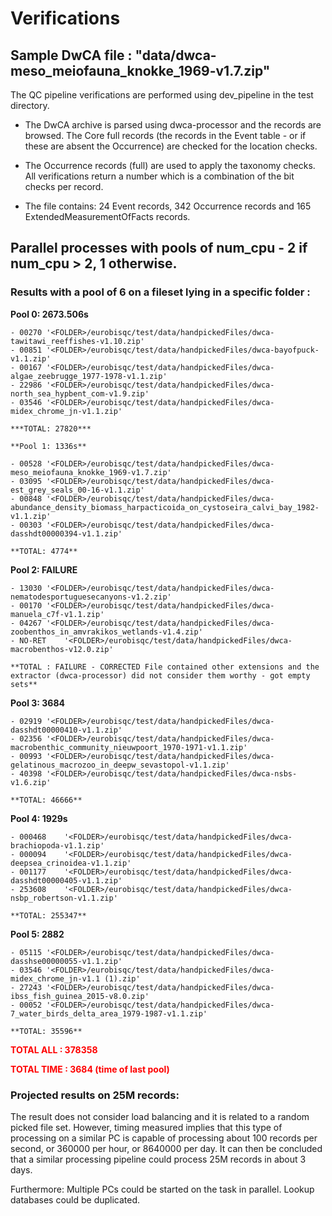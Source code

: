 # Verifications

## Sample DwCA file : "data/dwca-meso_meiofauna_knokke_1969-v1.7.zip"

The QC pipeline verifications are performed using dev_pipeline in the test directory.

* The DwCA archive is parsed using dwca-processor and the records are browsed. The Core full records
  (the records in the Event table - or if these are absent the Occurrence) are checked for the location checks.

* The Occurrence records (full) are used to apply the taxonomy checks. All verifications return a number which is a
  combination of the bit checks per record.

* The file contains: 24 Event records, 342 Occurrence records and 165 ExtendedMeasurementOfFacts records.

## Parallel processes with pools of num_cpu - 2 if num_cpu > 2, 1 otherwise. 
### Results with a pool of 6 on a fileset lying in a specific folder :

**Pool 0: 2673.506s**
```
- 00270	'<FOLDER>/eurobisqc/test/data/handpickedFiles/dwca-tawitawi_reeffishes-v1.10.zip'
- 00851	'<FOLDER>/eurobisqc/test/data/handpickedFiles/dwca-bayofpuck-v1.1.zip'
- 00167	'<FOLDER>/eurobisqc/test/data/handpickedFiles/dwca-algae_zeebrugge_1977-1978-v1.1.zip'
- 22986	'<FOLDER>/eurobisqc/test/data/handpickedFiles/dwca-north_sea_hypbent_com-v1.9.zip'
- 03546	'<FOLDER>/eurobisqc/test/data/handpickedFiles/dwca-midex_chrome_jn-v1.1.zip'

***TOTAL: 27820***
```
```
**Pool 1: 1336s**

- 00528	'<FOLDER>/eurobisqc/test/data/handpickedFiles/dwca-meso_meiofauna_knokke_1969-v1.7.zip'
- 03095	'<FOLDER>/eurobisqc/test/data/handpickedFiles/dwca-est_grey_seals_00-16-v1.1.zip'
- 00848	'<FOLDER>/eurobisqc/test/data/handpickedFiles/dwca-abundance_density_biomass_harpacticoida_on_cystoseira_calvi_bay_1982-v1.1.zip'
- 00303	'<FOLDER>/eurobisqc/test/data/handpickedFiles/dwca-dasshdt00000394-v1.1.zip'

**TOTAL: 4774**
```

**Pool 2: FAILURE** 
```
- 13030	'<FOLDER>/eurobisqc/test/data/handpickedFiles/dwca-nematodesportuguesecanyons-v1.2.zip'
- 00170	'<FOLDER>/eurobisqc/test/data/handpickedFiles/dwca-manuela_c7f-v1.1.zip'
- 04267	'<FOLDER>/eurobisqc/test/data/handpickedFiles/dwca-zoobenthos_in_amvrakikos_wetlands-v1.4.zip'
- NO-RET	'<FOLDER>/eurobisqc/test/data/handpickedFiles/dwca-macrobenthos-v12.0.zip' 

**TOTAL : FAILURE - CORRECTED File contained other extensions and the extractor (dwca-processor) did not consider them worthy - got empty sets**  
```
**Pool 3: 3684**
```
- 02919	'<FOLDER>/eurobisqc/test/data/handpickedFiles/dwca-dasshdt00000410-v1.1.zip'
- 02356	'<FOLDER>/eurobisqc/test/data/handpickedFiles/dwca-macrobenthic_community_nieuwpoort_1970-1971-v1.1.zip'
- 00993	'<FOLDER>/eurobisqc/test/data/handpickedFiles/dwca-gelatinous_macrozoo_in_deepw_sevastopol-v1.1.zip'
- 40398	'<FOLDER>/eurobisqc/test/data/handpickedFiles/dwca-nsbs-v1.6.zip'

**TOTAL: 46666**
```
**Pool 4: 1929s**
```
- 000468	'<FOLDER>/eurobisqc/test/data/handpickedFiles/dwca-brachiopoda-v1.1.zip'
- 000094	'<FOLDER>/eurobisqc/test/data/handpickedFiles/dwca-deepsea_crinoidea-v1.1.zip'
- 001177	'<FOLDER>/eurobisqc/test/data/handpickedFiles/dwca-dasshdt00000405-v1.1.zip'
- 253608	'<FOLDER>/eurobisqc/test/data/handpickedFiles/dwca-nsbp_robertson-v1.1.zip' 

**TOTAL: 255347**
```
**Pool 5: 2882**
```
- 05115	'<FOLDER>/eurobisqc/test/data/handpickedFiles/dwca-dasshse00000055-v1.1.zip'
- 03546	'<FOLDER>/eurobisqc/test/data/handpickedFiles/dwca-midex_chrome_jn-v1.1 (1).zip'
- 27243	'<FOLDER>/eurobisqc/test/data/handpickedFiles/dwca-ibss_fish_guinea_2015-v8.0.zip'
- 00052	'<FOLDER>/eurobisqc/test/data/handpickedFiles/dwca-7_water_birds_delta_area_1979-1987-v1.1.zip'

**TOTAL: 35596**
```

<span style="color:red">**TOTAL ALL  : 378358**</span>

<span style="color:red">**TOTAL TIME : 3684 (time of last pool)**</span>

  
### Projected results on 25M records: 
The result does not consider load balancing and it is related to a random picked file set. However, timing measured implies 
that this type of processing on a similar PC is capable of processing about 100 records per second, or 360000 per hour, 
or 8640000 per day. It can then be concluded that a similar processing pipeline could process 25M records in about 3 days.

Furthermore: 
Multiple PCs could be started on the task in parallel. Lookup databases could be duplicated. 
